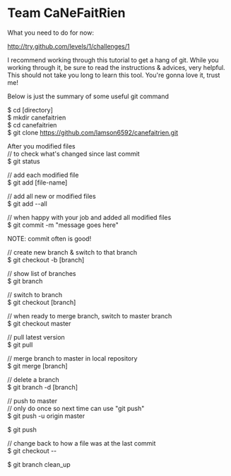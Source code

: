 Team CaNeFaitRien
======

What you need to do for now:

http://try.github.com/levels/1/challenges/1

I recommend working through this tutorial to get a hang of git. While you working through it, be sure to read the instructions & advices, very helpful. This should not take you long to learn this tool. You're gonna love it, trust me!  

  
Below is just the summary of some useful git command  

$ cd [directory]  
$ mkdir canefaitrien  
$ cd canefaitrien  
$ git clone https://github.com/lamson6592/canefaitrien.git  
  
  
After you modified files  
// to check what's changed since last commit    
$ git status  
  
// add each modified file   
$ git add [file-name]  

// add all new or modified files  
$ git add --all  
  
// when happy with your job and added all modified files  
$ git commit -m "message goes here"  
  
NOTE: commit often is good!  
  
  
// create new branch & switch to that branch  
$ git checkout -b [branch]  
  
// show list of branches  
$ git branch  
  
// switch to branch  
$ git checkout [branch] 
  
  
// when ready to merge branch, switch to master branch  
$ git checkout master  
  
// pull latest version  
$ git pull  
  
// merge branch to master in local repository  
$ git merge [branch]  
  
// delete a branch  
$ git branch -d [branch]
 
// push to master  
// only do once so next time can use "git push"  
$ git push -u origin master  
   
$ git push  

// change back to how a file was at the last commit  
$ git checkout -- <target>  


$ git branch clean_up
